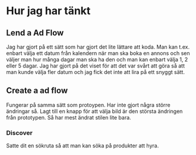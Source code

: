 # Hur jag har tänkt

## Lend a Ad Flow

Jag har gjort på ett sätt som har gjort det lite lättare att koda. Man kan t.ex. enbart välja ett datum från kalendern när man ska boka en annons och sen väljer man hur många dagar man ska ha den och man kan enbart välja 1, 2 eller 5 dagar. Jag har gjort på det viset för att det var svårt att göra så att man kunde välja fler datum och jag fick det inte att lira på ett snyggt sätt.

## Create a ad flow

Fungerar på samma sätt som protoypen. Har inte gjort några större ändringar så. Lagt till en knapp för att välja bild är den största ändringen från prototypen. Så har mest ändrat stilen lite bara.

### Discover

Satte dit en sökruta så att man kan söka på produkter att hyra.
